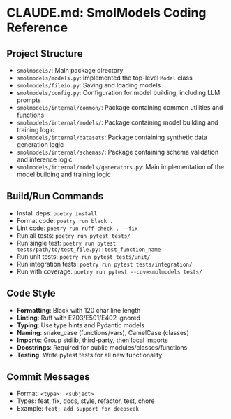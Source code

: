 # CLAUDE.md: SmolModels Coding Reference

## Project Structure
- `smolmodels/`: Main package directory
- `smolmodels/models.py`: Implemented the top-level `Model` class
- `smolmodels/fileio.py`: Saving and loading models
- `smolmodels/config.py`: Configuration for model building, including LLM prompts
- `smolmodels/internal/common/`: Package containing common utilities and functions
- `smolmodels/internal/models/`: Package containing model building and training logic
- `smolmodels/internal/datasets`: Package containing synthetic data generation logic
- `smolmodels/internal/schemas/`: Package containing schema validation and inference logic
- `smolmodels/internal/models/generators.py`: Main implementation of the model building and training logic

## Build/Run Commands
- Install deps: `poetry install`
- Format code: `poetry run black .`
- Lint code: `poetry run ruff check . --fix`
- Run all tests: `poetry run pytest tests/`
- Run single test: `poetry run pytest tests/path/to/test_file.py::test_function_name`
- Run unit tests: `poetry run pytest tests/unit/`
- Run integration tests: `poetry run pytest tests/integration/`
- Run with coverage: `poetry run pytest --cov=smolmodels tests/`

## Code Style
- **Formatting**: Black with 120 char line length
- **Linting**: Ruff with E203/E501/E402 ignored
- **Typing**: Use type hints and Pydantic models
- **Naming**: snake_case (functions/vars), CamelCase (classes)
- **Imports**: Group stdlib, third-party, then local imports
- **Docstrings**: Required for public modules/classes/functions
- **Testing**: Write pytest tests for all new functionality

## Commit Messages
- Format: `<type>: <subject>`
- Types: feat, fix, docs, style, refactor, test, chore
- Example: `feat: add support for deepseek`
